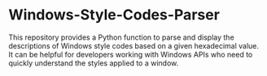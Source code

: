 # Windows-Style-Codes-Parser
This repository provides a Python function to parse and display the descriptions of Windows style codes based on a given hexadecimal value. It can be helpful for developers working with Windows APIs who need to quickly understand the styles applied to a window.
